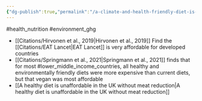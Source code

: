 ```yaml
---
{"dg-publish":true,"permalink":"/a-climate-and-health-friendly-diet-is-affordable-for-developed-countries/","created":"2025-10-23T17:42:47.125+01:00","updated":"2025-10-23T18:06:08.700+01:00"}
---
```


#health_nutrition  #environment_ghg  

- [[Citations/Hirvonen et al., 2019\|Hirvonen et al., 2019]] Find the [[Citations/EAT Lancet\|EAT Lancet]] is very affordable for developed countries
- [[Citations/Springmann et al., 2021\|Springmann et al., 2021]] finds that for most #lower_middle_income_countries,  all healthy and environmentally friendly diets were more expensive than current diets, but that vegan was most affordable
- [[A healthy diet is unaffordable in the UK without meat reduction\|A healthy diet is unaffordable in the UK without meat reduction]] 